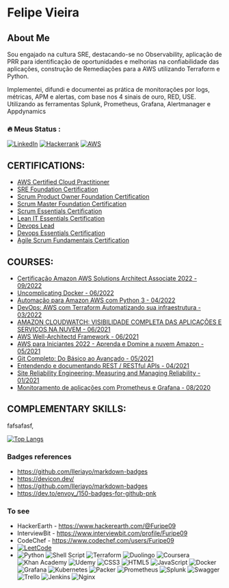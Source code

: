 <!---
Furipe09/Furipe09 is a ✨ special ✨ repository because its `README.md` (this file) appears on your GitHub profile.
You can click the Preview link to take a look at your changes.
--->

# Felipe Vieira

## About Me
Sou engajado na cultura SRE, destacando-se no Observability, aplicação de PRR para identificação de oportunidades e melhorias na confiabilidade das aplicações, 
construção de Remediações para a AWS utilizando Terraform e Python.

Implementei, difundi e documentei as prática de monitorações por logs, métricas, APM e alertas, com base nos 4 sinais de ouro, RED, USE. 
Utilizando as ferramentas Splunk, Prometheus, Grafana, Alertmanager e Appdynamics
 
 ### :fire: Meus Status :
[![LinkedIn](https://img.shields.io/badge/linkedin-%230077B5.svg?style=for-the-badge&logo=linkedin&logoColor=white)](https://www.linkedin.com/in/felipe-alexandre-vieira/) 
[![Hackerrank](https://img.shields.io/badge/-Hackerrank-2EC866?style=for-the-badge&logo=HackerRank&logoColor=white)](https://www.hackerrank.com/Furipe09) 
[![AWS](https://img.shields.io/badge/AWS-%23FF9900.svg?style=for-the-badge&logo=amazon-aws&logoColor=white)](https://www.credly.com/badges/daf38308-e6d6-4d37-931d-fffb2df32db7/linked_in)

## CERTIFICATIONS:
 - [AWS Certified Cloud Practitioner](https://www.credly.com/badges/daf38308-e6d6-4d37-931d-fffb2df32db7/linked_in)
 - [SRE Foundation Certification](https://www.linkedin.com/feed/update/urn:li:activity:6902217279426441216/?updateEntityUrn=urn%3Ali%3Afs_feedUpdate%3A%28V2%2Curn%3Ali%3Aactivity%3A6902217279426441216%29)
 - [Scrum Product Owner Foundation Certification](https://images.credential.net/embed/9jvqdzui.png)
 - [Scrum Master Foundation Certification](https://images.credential.net/embed/kw4jm0wb.png)
 - [Scrum Essentials Certification](https://images.credential.net/embed/n4ngnfxa.png)
 - [Lean IT Essentials Certification](https://images.credential.net/embed/dlyodgeb.png)
 - [Devops Lead](https://images.credential.net/embed/q8ly8u7c.png)
 - [Devops Essentials Certification](https://images.credential.net/embed/auz5wpjx.png)
 - [Agile Scrum Fundamentais Certification](https://images.credential.net/embed/vs9glu7c.png)

## COURSES:
- [Certificação Amazon AWS Solutions Architect Associate 2022 - 09/2022](https://itau.udemy.com/certificate/UC-d10240ae-9920-47f3-ae3c-cb1abc025969/)
- [Uncomplicating Docker - 06/2022](https://www.credential.net/fcd00b28-a332-4ed1-86e5-09bbd0c7190d#gs.lao431)
- [Automação para Amazon AWS com Python 3 - 04/2022](https://itau.udemy.com/certificate/UC-bf4c22fc-d5e0-4df8-8b61-5359f336bf9d/)
- [DevOps: AWS com Terraform Automatizando sua infraestrutura - 03/2022](https://www.udemy.com/certificate/UC-1ba94807-35cf-44b7-8b43-e79341788915/)
- [AMAZON CLOUDWATCH: VISIBILIDADE COMPLETA DAS APLICAÇÕES E SERVIÇOS NA NUVEM - 06/2021](https://cursos.alura.com.br/certificate/5cf11198-9bce-43da-a3d3-a1eaa50dffa4)
- [AWS Well-Architectd Framework - 06/2021](https://webfor.com.br/certificates/certificado-aws-well-architected-framework/?course_id=3723&cert-nonce=5253ef7fac)
- [AWS para Iniciantes 2022 - Aprenda e Domine a nuvem Amazon - 05/2021](https://itau.udemy.com/certificate/UC-5e71e360-5601-4551-a55e-8091c61b1c06/)
- [Git Completo: Do Básico ao Avançado - 05/2021](https://itau.udemy.com/certificate/UC-e67f9e0e-5c29-4559-81d3-4110a38e7614/)
- [Entendendo e documentando REST / RESTful APIs - 04/2021](https://itau.udemy.com/certificate/UC-02a2c209-1680-498e-926b-805fe31b1928/)
- [Site Reliability Engineering: Measuring and Managing Reliability - 01/2021](https://www.coursera.org/account/accomplishments/verify/V26TZB5GYYGF)
- [Monitoramento de aplicações com Prometheus e Grafana - 08/2020](https://www.udemy.com/certificate/UC-e9de6b66-3a8d-4673-8e36-c0a6136e14c3/)


## COMPLEMENTARY SKILLS:
fafsafasf,

[![Top Langs](https://github-readme-stats.vercel.app/api/top-langs/?username=Furipe09&layout=compact&theme=vision-friendly-dark)](https://github.com/anuraghazra/github-readme-stats)

### **Badges references**
  - https://github.com/Ileriayo/markdown-badges
  - https://devicon.dev/
  - https://github.com/Ileriayo/markdown-badges
  - https://dev.to/envoy_/150-badges-for-github-pnk

### **To see**
  - HackerEarth - https://www.hackerearth.com/@Furipe09
  - InterviewBit - https://www.interviewbit.com/profile/Furipe09
  - CodeChef - https://www.codechef.com/users/Furipe09
  - [![LeetCode](https://img.shields.io/badge/LeetCode-000000?style=for-the-badge&logo=LeetCode&logoColor=#d16c06)](https://leetcode.com/Furipe09/)
  - ![Python](https://img.shields.io/badge/python-3670A0?style=for-the-badge&logo=python&logoColor=ffdd54) ![Shell Script](https://img.shields.io/badge/shell_script-%23121011.svg?style=for-the-badge&logo=gnu-bash&logoColor=white)
![Terraform](https://img.shields.io/badge/terraform-%235835CC.svg?style=for-the-badge&logo=terraform&logoColor=white) 
![Duolingo](https://img.shields.io/badge/Duolingo-%234DC730.svg?style=for-the-badge&logo=Duolingo&logoColor=white)
![Coursera](https://img.shields.io/badge/Coursera-%230056D2.svg?style=for-the-badge&logo=Coursera&logoColor=white)
![Khan Academy](https://img.shields.io/badge/KhanAcademy-%2314BF96.svg?style=for-the-badge&logo=KhanAcademy&logoColor=white)
![Udemy](https://img.shields.io/badge/Udemy-A435F0?style=for-the-badge&logo=Udemy&logoColor=white)
![CSS3](https://img.shields.io/badge/css3-%231572B6.svg?style=for-the-badge&logo=css3&logoColor=white)
![HTML5](https://img.shields.io/badge/html5-%23E34F26.svg?style=for-the-badge&logo=html5&logoColor=white)
![JavaScript](https://img.shields.io/badge/javascript-%23323330.svg?style=for-the-badge&logo=javascript&logoColor=%23F7DF1E)
![Docker](https://img.shields.io/badge/docker-%230db7ed.svg?style=for-the-badge&logo=docker&logoColor=white)
![Grafana](https://img.shields.io/badge/grafana-%23F46800.svg?style=for-the-badge&logo=grafana&logoColor=white)
![Kubernetes](https://img.shields.io/badge/kubernetes-%23326ce5.svg?style=for-the-badge&logo=kubernetes&logoColor=white)
![Packer](https://img.shields.io/badge/packer-%23E7EEF0.svg?style=for-the-badge&logo=packer&logoColor=%2302A8EF)
![Prometheus](https://img.shields.io/badge/Prometheus-E6522C?style=for-the-badge&logo=Prometheus&logoColor=white)
![Splunk](https://img.shields.io/badge/splunk-%23000000.svg?style=for-the-badge&logo=splunk&logoColor=white)
![Swagger](https://img.shields.io/badge/-Swagger-%23Clojure?style=for-the-badge&logo=swagger&logoColor=white)
![Trello](https://img.shields.io/badge/Trello-%23026AA7.svg?style=for-the-badge&logo=Trello&logoColor=white)
![Jenkins](https://img.shields.io/badge/jenkins-%232C5263.svg?style=for-the-badge&logo=jenkins&logoColor=white)
![Nginx](https://img.shields.io/badge/nginx-%23009639.svg?style=for-the-badge&logo=nginx&logoColor=white)

